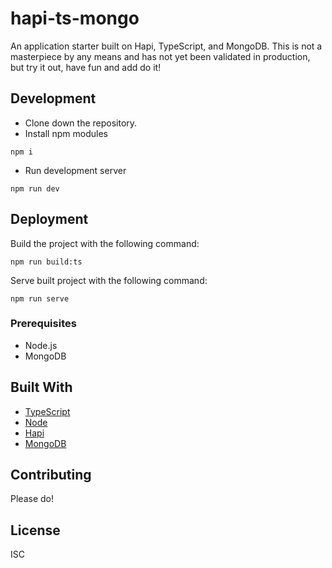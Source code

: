# hapi-ts-mongo

An application starter built on Hapi, TypeScript, and MongoDB. This is not a masterpiece by any means and has not yet been validated in production, but try it out, have fun and add do it!

## Development

* Clone down the repository.
* Install npm modules
```
npm i
```
* Run development server
```
npm run dev
```
## Deployment

Build the project with the following command:
```
npm run build:ts
```
Serve built project with the following command:
```
npm run serve
```

### Prerequisites

* Node.js
* MongoDB

## Built With

* [TypeScript](https://www.typescriptlang.org/)
* [Node](https://nodejs.org/en/)
* [Hapi](https://hapijs.com/)
* [MongoDB](https://www.mongodb.com/)

## Contributing

Please do!

## License

ISC
